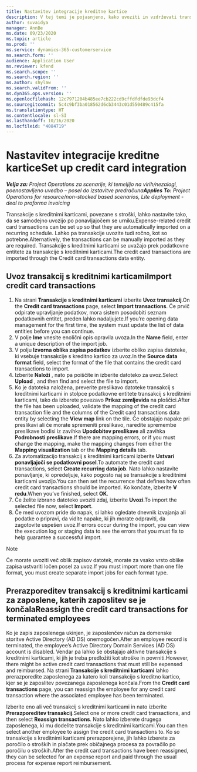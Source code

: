 ```yaml
---
title: Nastavitev integracije kreditne kartice
description: V tej temi je pojasnjeno, kako uvoziti in vzdrževati transakcije s kreditnimi karticami, povezane s stroški.
author: suvaidya
manager: AnnBe
ms.date: 09/23/2020
ms.topic: article
ms.prod: ''
ms.service: dynamics-365-customerservice
ms.search.form: ''
audience: Application User
ms.reviewer: kfend
ms.search.scope: ''
ms.search.region: ''
ms.author: shylaw
ms.search.validFrom: ''
ms.dyn365.ops.version: ''
ms.openlocfilehash: 12c7971204b485ee7cb222cd9cffdfdfde93dcf4
ms.sourcegitcommit: 5c4c9bf3ba018562d6cb3443c01d550489c415fa
ms.translationtype: HT
ms.contentlocale: sl-SI
ms.lasthandoff: 10/16/2020
ms.locfileid: "4084719"
---
```

# <a name="set-up-credit-card-integration"></a><span data-ttu-id="5315b-103">Nastavitev integracije kreditne kartice</span><span class="sxs-lookup"><span data-stu-id="5315b-103">Set up credit card integration</span></span>

<span data-ttu-id="5315b-104">_**Velja za:** Project Operations za scenarije, ki temeljijo na virih/nezalogi, poenostavljeno uvedbo – posel do izstavitve predračuna_</span><span class="sxs-lookup"><span data-stu-id="5315b-104">_**Applies To:** Project Operations for resource/non-stocked based scenarios, Lite deployment - deal to proforma invoicing_</span></span>

<span data-ttu-id="5315b-105">Transakcije s kreditnimi karticami, povezane s stroški, lahko nastavite tako, da se samodejno uvozijo po ponavljajočem se urniku.</span><span class="sxs-lookup"><span data-stu-id="5315b-105">Expense-related credit card transactions can be set up so that they are automatically imported on a recurring schedule.</span></span> <span data-ttu-id="5315b-106">Lahko pa transakcije uvozite tudi ročno, kot so potrebne.</span><span class="sxs-lookup"><span data-stu-id="5315b-106">Alternatively, the transactions can be manually imported as they are required.</span></span> <span data-ttu-id="5315b-107">Transakcije s kreditnimi karticami se uvažajo prek podatkovne entitete za transakcije s kreditnimi karticami.</span><span class="sxs-lookup"><span data-stu-id="5315b-107">The credit card transactions are imported through the Credit card transactions data entity.</span></span>

## <a name="import-credit-card-transactions"></a><span data-ttu-id="5315b-108">Uvoz transakcij s kreditnimi karticami</span><span class="sxs-lookup"><span data-stu-id="5315b-108">Import credit card transactions</span></span>

1. <span data-ttu-id="5315b-109">Na strani **Transakcije s kreditnimi karticami** izberite **Uvoz transakcij**.</span><span class="sxs-lookup"><span data-stu-id="5315b-109">On the **Credit card transactions** page, select **Import transactions**.</span></span> <span data-ttu-id="5315b-110">Če prvič odpirate upravljanje podatkov, mora sistem posodobiti seznam podatkovnih entitet, preden lahko nadaljujete.</span><span class="sxs-lookup"><span data-stu-id="5315b-110">If you’re opening data management for the first time, the system must update the list of data entities before you can continue.</span></span>
2. <span data-ttu-id="5315b-111">V polje **Ime** vnesite enolični opis opravila uvoza.</span><span class="sxs-lookup"><span data-stu-id="5315b-111">In the **Name** field, enter a unique description of the import job.</span></span>
3. <span data-ttu-id="5315b-112">V polju **Izvorna oblika zapisa podatkov** izberite obliko zapisa datoteke, ki vsebuje transakcije s kreditno kartico za uvoz.</span><span class="sxs-lookup"><span data-stu-id="5315b-112">In the **Source data format** field, select the format of the file that contains the credit card transactions to import.</span></span>
4. <span data-ttu-id="5315b-113">Izberite **Naloži** , nato pa poiščite in izberite datoteko za uvoz.</span><span class="sxs-lookup"><span data-stu-id="5315b-113">Select **Upload** , and then find and select the file to import.</span></span>
5. <span data-ttu-id="5315b-114">Ko je datoteka naložena, preverite preslikavo datoteke transakcij s kreditnimi karticami in stolpce podatkovne entitete transakcij s kreditnimi karticami, tako da izberete povezavo **Prikaz zemljevida** na ploščici.</span><span class="sxs-lookup"><span data-stu-id="5315b-114">After the file has been uploaded, validate the mapping of the credit card transaction file and the columns of the Credit card transactions data entity by selecting the **View map** link on the tile.</span></span> <span data-ttu-id="5315b-115">Če obstajajo napake pri preslikavi ali če morate spremeniti preslikavo, naredite spremembe preslikave bodisi iz zavihka **Upodobitev preslikave** ali zavihka **Podrobnosti preslikave**.</span><span class="sxs-lookup"><span data-stu-id="5315b-115">If there are mapping errors, or if you must change the mapping, make the mapping changes from either the **Mapping visualization** tab or the **Mapping details** tab.</span></span>
6. <span data-ttu-id="5315b-116">Za avtomatizacijo transakcij s kreditnimi karticami izberite **Ustvari ponavljajoči se podatkovni posel**.</span><span class="sxs-lookup"><span data-stu-id="5315b-116">To automate the credit card transactions, select **Create recurring data job**.</span></span> <span data-ttu-id="5315b-117">Nato lahko nastavite ponavljanje, ki opredeljuje, kako pogosto naj se transakcije s kreditnimi karticami uvozijo.</span><span class="sxs-lookup"><span data-stu-id="5315b-117">You can then set the recurrence that defines how often credit card transactions should be imported.</span></span> <span data-ttu-id="5315b-118">Ko končate, izberite **V redu**.</span><span class="sxs-lookup"><span data-stu-id="5315b-118">When you’ve finished, select **OK**.</span></span>
7. <span data-ttu-id="5315b-119">Če želite izbrano datoteko uvoziti zdaj, izberite **Uvozi**.</span><span class="sxs-lookup"><span data-stu-id="5315b-119">To import the selected file now, select **Import**.</span></span>
8. <span data-ttu-id="5315b-120">Če med uvozom pride do napak, si lahko ogledate dnevnik izvajanja ali podatke o pripravi, da vidite napake, ki jih morate odpraviti, da zagotovite uspešen uvoz.</span><span class="sxs-lookup"><span data-stu-id="5315b-120">If errors occur during the import, you can view the execution log or staging data to see the errors that you must fix to help guarantee a successful import.</span></span>

> [!NOTE]
> <span data-ttu-id="5315b-121">Če morate uvoziti več oblik zapisov datotek, morate za vsako vrsto oblike zapisa ustvariti ločen posel za uvoz.</span><span class="sxs-lookup"><span data-stu-id="5315b-121">If you must import more than one file format, you must create separate import jobs for each format type.</span></span>

## <a name="reassign-the-credit-card-transactions-for-terminated-employees"></a><span data-ttu-id="5315b-122">Prerazporeditev transakcij s kreditnimi karticami za zaposlene, katerih zaposlitev se je končala</span><span class="sxs-lookup"><span data-stu-id="5315b-122">Reassign the credit card transactions for terminated employees</span></span>

<span data-ttu-id="5315b-123">Ko je zapis zaposlenega ukinjen, je zaposlenčev račun za domenske storitve Active Directory (AD DS) onemogočen.</span><span class="sxs-lookup"><span data-stu-id="5315b-123">After an employee record is terminated, the employee’s Active Directory Domain Services (AD DS) account is disabled.</span></span> <span data-ttu-id="5315b-124">Vendar pa lahko še obstajajo aktivne transakcije s kreditnimi karticami, ki jih je treba predložiti kot stroške in povrniti.</span><span class="sxs-lookup"><span data-stu-id="5315b-124">However, there might be active credit card transactions that must still be expensed and reimbursed.</span></span> <span data-ttu-id="5315b-125">Na strani **Transakcije s kreditnimi karticami** lahko prerazporedite zaposlenega za katero koli transakcijo s kreditno kartico, kjer se je zaposlitev povezanega zaposlenega končala.</span><span class="sxs-lookup"><span data-stu-id="5315b-125">From the **Credit card transactions** page, you can reassign the employee for any credit card transaction where the associated employee has been terminated.</span></span>

<span data-ttu-id="5315b-126">Izberite eno ali več transakcij s kreditnimi karticami in nato izberite **Prerazporeditev transakcij**.</span><span class="sxs-lookup"><span data-stu-id="5315b-126">Select one or more credit card transactions, and then select **Reassign transactions**.</span></span> <span data-ttu-id="5315b-127">Nato lahko izberete drugega zaposlenega, ki mu dodelite transakcije s kreditnimi karticami.</span><span class="sxs-lookup"><span data-stu-id="5315b-127">You can then select another employee to assign the credit card transactions to.</span></span> <span data-ttu-id="5315b-128">Ko so transakcije s kreditnimi karticami prerazporejene, jih lahko izberete za poročilo o stroških in plačate prek običajnega procesa za povračilo po poročilu o stroških.</span><span class="sxs-lookup"><span data-stu-id="5315b-128">After the credit card transactions have been reassigned, they can be selected for an expense report and paid through the usual process for expense report reimbursement.</span></span>
